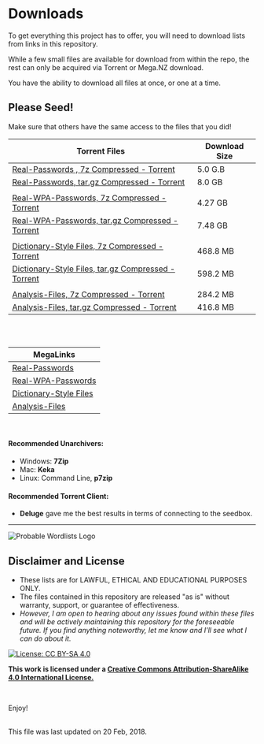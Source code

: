 # Downloads


To get everything this project has to offer, you will need to download lists from links in this repository.

While a few small files are available for download from within the repo, the rest can only be acquired via Torrent or Mega.NZ download.

You have the ability to download all files at once, or one at a time.

## Please Seed!
Make sure that others have the same access to the files that you did!



|Torrent Files| Download Size |
| --- | --- |
| [Real-Passwords , 7z Compressed - Torrent](Real-Passwords/Real-Password-Rev-2-Torrents/ProbWL-v2-Real-Passwords-7z.torrent)| 5.0 G.B |
| [Real-Passwords, tar.gz Compressed - Torrent](Real-Passwords/Real-Password-Rev-2-Torrents/ProbWL-v2-Real-Passwords-targz.torrent)| 8.0 GB |
| | |
| [Real-WPA-Passwords, 7z Compressed - Torrent](Real-Passwords/WPA-Length/WPA-Length-Rev-2-Torrents/ProbWL-v2-Real-WPA-Passwords-7z.torrent)| 4.27 GB |
| [Real-WPA-Passwords, tar.gz Compressed - Torrent](Real-Passwords/WPA-Length/WPA-Length-Rev-2-Torrents/ProbWL-v2-Real-WPA-Passwords-targz.torrent) | 7.48 GB |
| | |
| [Dictionary-Style Files, 7z Compressed - Torrent](Dictionary-Style/Dictionary-Style-Rev-2-Torrents/ProbWL-v2-Dictionary-Style-7z.torrent)|468.8 MB |
| [Dictionary-Style Files, tar.gz Compressed - Torrent](Dictionary-Style/Dictionary-Style-Rev-2-Torrents/ProbWL-v2-Dictionary-Style-targz.torrent)| 598.2 MB|
| | |
| [Analysis-Files, 7z Compressed - Torrent](Analysis-Files/Analysis-Files-Torrents/ProbWL-v2-Analysis-Files-7z.torrent)| 284.2 MB |
| [Analysis-Files, tar.gz Compressed - Torrent](Analysis-Files/Analysis-Files-Torrents/ProbWL-v2-Analysis-Files-targz.torrent)| 416.8 MB |

<br>
<br>

|MegaLinks |
| --- |
| [Real-Passwords](Real-Passwords/Real-Passwords-MegaLinks.md)|
| [Real-WPA-Passwords](Real-Passwords/WPA-Length/Real-Password-WPA-MegaLinks.md)|
| [Dictionary-Style Files](Dictionary-Style/Dictionary-Style-MegaLinks.md)|
| [Analysis-Files](Analysis-Files/Analysis-Files-Megalinks.md)|



<br>

#### Recommended Unarchivers:
* Windows: __7Zip__
* Mac: __Keka__
* Linux: Command Line, __p7zip__

#### Recommended Torrent Client:
* __Deluge__ gave me the best results in terms of connecting to the seedbox.


***

![Probable Wordlists Logo](https://raw.githubusercontent.com/berzerk0/Probable-Wordlists/master/ProbableWordlistLogo.png)

## Disclaimer and License
 + These lists are for LAWFUL, ETHICAL AND EDUCATIONAL PURPOSES ONLY.
 + The files contained in this repository are released "as is" without warranty, support, or guarantee of effectiveness.
 + *However, I am open to hearing about any issues found within these files and will be actively maintaining this repository for the foreseeable future. If you find anything noteworthy, let me know and I'll see what I can do about it.*

 [![License: CC BY-SA 4.0](https://img.shields.io/badge/License-CC%20BY--SA%204.0-lightgrey.svg)](http://creativecommons.org/licenses/by-sa/4.0/)

 __This work is licensed under a [Creative Commons Attribution-ShareAlike 4.0 International License.](https://creativecommons.org/licenses/by-sa/4.0/)__


<br>

Enjoy!

<br>
This file was last updated on 20 Feb, 2018.
